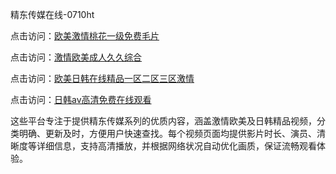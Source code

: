 精东传媒在线-0710ht

点击访问：<a href="https://heiliaoow5kzm.pages.dev">欧美激情桃花一级免费毛片</a>

点击访问：<a href="https://heiliao2dmwwy.pages.dev">激情欧美成人久久综合</a>

点击访问：<a href="https://heiliaoll4qsx.pages.dev">欧美日韩在线精品一区二区三区激情</a>

点击访问：<a href="https://heiliaowzu4ur.pages.dev">日韩av高清免费在线观看</a>

这些平台专注于提供精东传媒系列的优质内容，涵盖激情欧美及日韩精品视频，分类明确、更新及时，方便用户快速查找。每个视频页面均提供影片时长、演员、清晰度等详细信息，支持高清播放，并根据网络状况自动优化画质，保证流畅观看体验。

<span style="display:none;">[Canonical link](https://github.com/sang20250710/sang15 ）</span>
